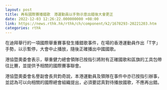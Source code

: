 ```yaml
---
layout: post
title: 再有國際賽播錯歌　港運動員以手勢示意出錯後大會更正
date: 2022-12-03 12:26:22.000000000 +08:00
link: https://news.rthk.hk/rthk/ch/component/k2/1678293-20221203.htm
categories: rthk
---
```


在迪拜舉行的一項國際舉重賽事發生播錯歌事件，在場的香港運動員作出「T字」手勢，以示暫停，大會中止播放，隨後正確播出中國國歌。

港協暨奧委會表示，舉重健力總會領隊已按指引將附有正確國歌和區旗的工具包帶往比賽，並提供予相關的國際賽事聯會。

港協暨奧委會名譽副會長貝鈞奇說，本港運動員及領隊在事件中亦已按指引辦事，並認為可以向相關的國際總會組織提出，必須要認真對待播放國歌，不應再出錯。
